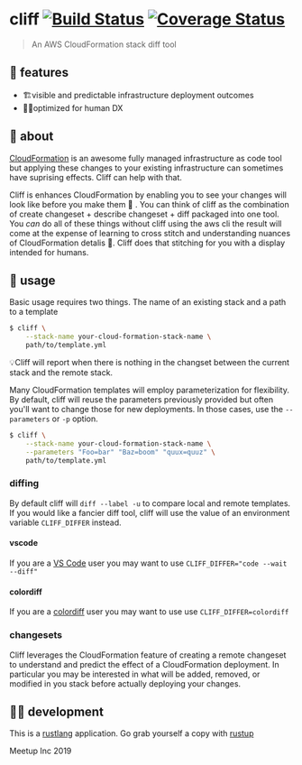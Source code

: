 # cliff [![Build Status](https://travis-ci.com/meetup/cliff.svg?branch=master)](https://travis-ci.com/meetup/cliff) [![Coverage Status](https://coveralls.io/repos/github/meetup/cliff/badge.svg?branch=master)](https://coveralls.io/github/meetup/cliff?branch=master)

> An AWS CloudFormation stack diff tool

## 🥰 features

* 🏗️visible and predictable infrastructure deployment outcomes
* 👩‍💻optimized for human DX

## 🤔 about

[CloudFormation](https://aws.amazon.com/cloudformation/) is an awesome fully managed infrastructure as code tool but applying these changes to your existing infrastructure can sometimes have suprising effects. Cliff can help with that.

Cliff is enhances CloudFormation by enabling you to see your changes will look like before you make them  💅 . You can think of cliff as the combination of create changeset + describe changeset + diff packaged into one tool. You _can_ do all of these things without cliff using the aws cli the result will come at the expense of learning to cross stitch and understanding nuances of CloudFormation detalis 🧶. Cliff does that stitching for you with a display intended for humans.

## 🤸 usage

Basic usage requires two things. The name of an existing stack and a path to a template

```sh
$ cliff \
	--stack-name your-cloud-formation-stack-name \
	path/to/template.yml
```

💡Cliff will report when there is nothing in the changset between the current stack and the remote stack.

Many CloudFormation templates will employ parameterization for flexibility. By default, cliff will reuse the parameters previously provided but often you'll want to change those for new deployments. In those cases, use the `--parameters` or `-p` option.

```sh
$ cliff \
	--stack-name your-cloud-formation-stack-name \
	--parameters "Foo=bar" "Baz=boom" "quux=quuz" \
	path/to/template.yml
```

### diffing

By default cliff will `diff --label -u` to compare local and remote templates. If you would like a fancier diff tool, cliff will use the value of 
an environment variable `CLIFF_DIFFER` instead. 

#### vscode 
If you are a [VS Code](https://code.visualstudio.com/) user you may want to use `CLIFF_DIFFER="code --wait --diff"`

#### colordiff

If you are a [colordiff](https://www.colordiff.org/) user you may want to use use `CLIFF_DIFFER=colordiff`

### changesets

Cliff leverages the CloudFormation feature of creating a remote changeset to understand and predict the effect of a CloudFormation deployment. 
In particular you may be interested in what will be added, removed, or modified in you stack before actually deploying your changes.

## 👩‍🏭 development

This is a [rustlang](https://www.rust-lang.org/en-US/) application.
Go grab yourself a copy with [rustup](https://rustup.rs/)


Meetup Inc 2019
